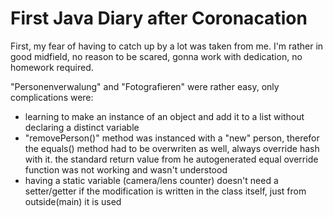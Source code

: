 # First Java Diary after Coronacation

First, my fear of having to catch up by a lot was taken from me.
I'm rather in good midfield, no reason to be scared, gonna work with dedication, no homework required.
<br>

"Personenverwalung" and "Fotografieren" were rather easy, only complications were:
* learning to make an instance of an object and add it to a list without declaring a distinct variable
* "removePerson()" method was instanced with a "new" person, therefor the equals() method had to be overwriten as well, always override hash with it. the standard return value from he autogenerated equal override function was not working and wasn't understood
* having a static variable (camera/lens counter) doesn't need a setter/getter if the modification is written in the class itself, just from outside(main) it is used 